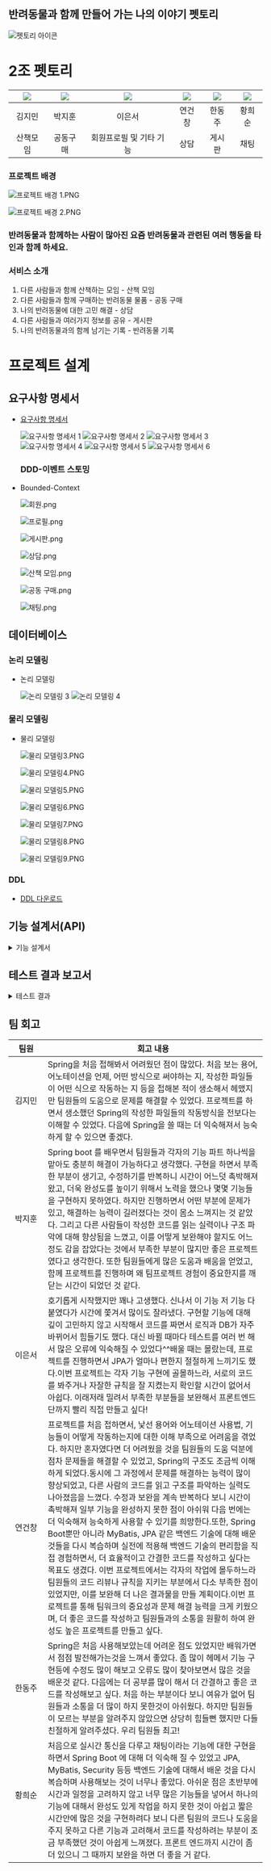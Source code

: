 ## 반려동물과 함께 만들어 가는 나의 이야기 펫토리

![펫토리 아이콘](./images/어플_아이콘.PNG)

# 2조 펫토리

| [![](https://avatars.githubusercontent.com/u/103301589?v=4)](https://github.com/kimjm9911) | [![](https://avatars.githubusercontent.com/u/87793524?v=4)](https://github.com/dispear) | [![](https://avatars.githubusercontent.com/u/174981455?v=4)](https://github.com/eunseo-76) | [![](https://avatars.githubusercontent.com/u/158060587?v=4)](https://github.com/ygc1994) | [![](https://avatars.githubusercontent.com/u/132972216?v=4)](https://github.com/HanDJ00) | [![](https://avatars.githubusercontent.com/u/83564484?v=4)](https://github.com/aosskfdlrla)|
|:---:|:---:|:---:|:---:|:---:|:---:|
| 김지민 | 박지훈 | 이은서 | 연건창 | 한동주 | 황희순
|산책모임|공동구매|회원프로필 및 기타 기능|상담|게시판|채팅|




### 프로젝트 배경

![프로젝트 배경 1.PNG](./images/프로젝트_배경1.PNG)

![프로젝트 배경 2.PNG](./images/프로젝트_배경2.PNG)

### 반려동물과 함께하는 사람이 많아진 요즘 반려동물과 관련된 여러 행동을 타인과 함께 하세요.

### 서비스 소개

1. 다른 사람들과 함께 산책하는 모임 - 산책 모임
2. 다른 사람들과 함께 구매하는 반려동물 물품 - 공동 구매
3. 나의 반려동물에 대한 고민 해결 - 상담
4. 다른 사람들과 여러가지 정보를 공유 - 게시판
5. 나의 반려동물과의 함께 남기는 기록 - 반려동물 기록

### 

# 프로젝트 설계
## 요구사항 명세서


-
    [요구사항 명세서](https://docs.google.com/spreadsheets/d/1xn3WYrcm1DOls6SgFvD8YYsPRyOG0y4JGV1NGI4js7w/edit?gid=0#gid=0)
    

  <img src="./images/요구사항_명세서1.PNG" alt="요구사항 명세서 1">
  <img src="./images/요구사항_명세서2.PNG" alt="요구사항 명세서 2">
  <img src="./images/요구사항_명세서3.PNG" alt="요구사항 명세서 3">
  <img src="./images/요구사항_명세서4.PNG" alt="요구사항 명세서 4">
  <img src="./images/요구사항_명세서5.PNG" alt="요구사항 명세서 5">
  <img src="./images/요구사항_명세서6.PNG" alt="요구사항 명세서 6">



   ### DDD-이벤트 스토밍


- Bounded-Context
    
    ![회원.png](/images/회원.png)
    
    ![프로필.png](/images/프로필.png)
    
    ![게시판.png](./images/게시판.png)
    
    ![상담.png](./images/상담.png)
    
    ![산책 모임.png](./images/산책%20모임.png)
    
    ![공동 구매.png](./images/공동%20구매.png)
    
    ![채팅.png](./images/채팅.png)

    
## 데이터베이스

### 논리 모델링



   
- 논리 모델링
    
    <img src="./images/논리_모델링3.PNG" alt="논리 모델링 3">

    <img src="./images/논리_모델링4.PNG" alt="논리 모델링 4">




### 물리 모델링




- 물리 모델링
    
    ![물리 모델링3.PNG](./images/물리_모델링3.PNG)
    
    ![물리 모델링4.PNG](./images/물리_모델링4.PNG)

    ![물리 모델링5.PNG](./images/물리_모델링5.PNG)   

    ![물리 모델링6.PNG](./images/물리_모델링6.PNG)   

    ![물리 모델링7.PNG](./images/물리_모델링7.PNG)   

    ![물리 모델링8.PNG](./images/물리_모델링8.PNG)   

    ![물리 모델링9.PNG](./images/물리_모델링9.PNG)   


### DDL
-
    [DDL 다운로드](./images/펫토리%20DDL%20v.07.txt)



## 기능 설계서(API)
<details>
  <summary>기능 설계서</summary>
  <div markdown="1">

  ![API 명세 1](./images/API%20명세%201.png)  
  ![API 명세 2](./images/API%20명세%202.png) 

</div>
</details>  


## 테스트 결과 보고서
<details>
  <summary>테스트 결과</summary>
  <div markdown="1">



### 채팅

 <details>
   <summary>채팅</summary>
   <div markdown="2">

- 채팅
    
    ## 채팅 방 생성 기능
    
    - 산책 모임 방, 공동 구매 모임 방이 생성되었을 때 해당 URL 이 호출되어 채팅 방이 자동으로 만들어진다.
    
    ![채팅방 생성 기능](./images/채팅방_생성기능.png)
    
    ## 실시간 채팅 기능
    
    - 실시간으로 서버에 채팅을 전송 할 수 있다.
    
    ![실시간 채팅 기능](./images/실시간_채팅기능.png)
    
    - DB
    
    ![채팅 DB](./images/채팅.png)
    
    ## 채팅 수정 기능
    
    - 작성한 채팅을 수정할 수 있다.
    
    ![채팅 수정 기능](./images/채팅_수정기능.png)
    
    ## 채팅 소프트 삭제
    
    - 채팅 상태를 DELETE 로 바꾸고 DB에서는 삭제를 안 하는 소프트 삭제를 실행 한다.
    
    ![채팅 소프트 삭제](./images/채팅_소프트_삭제.png)
    
    ## 채팅 하드 삭제
    
    - 채팅을 DB에서 완전 삭제 한다.
    
    ![채팅 하드 삭제](./images/채팅_하드_삭제.png)
    
    ## 채팅 기록 조회
    
    - 채팅 방의 채팅 기록을 조회한다.
    
    ![채팅 기록 조회](./images/채팅기록_조회.png)

        </div>
    </details>   
    
     



### 게시판

 <details>
   <summary>게시판</summary>
   <div markdown="2">

- 게시판
    
    ## 게시글 작성
    
    ![게시글 작성](./images/1_게시글작성.png)

    ## 게시글 수정
    
    ![게시글 수정](./images/2_게시글수정.png)

    ## 게시글 삭제
    
    ![게시글 삭제](./images/3_게시글삭제.png)

    ## 게시글 목록 조회
    
    ![게시글 목록 조회](./images/4_게시물목록조회.png)

    ## 번호로 게시글 조회
    
    ![번호로 게시글 조회](./images/5_번호로게시글조회.png)

- 댓글

    ## 댓글 작성
    
    ![댓글 작성](./images/1_댓글작성.png)

    ## 댓글 수정
    
    ![댓글 수정](./images/2_댓글수정.png)

    ## 댓글 삭제
    
    ![댓글 삭제](./images/3_댓글삭제.png)

    ## 댓글 조회
    
    ![댓글 조회](./images/4_댓글조회.png)

- 카테고리    

    ## 카테고리 등록
    
    ![카테고리 등록](./images/1_카테고리등록.png)

    ## 카테고리 수정
    
    ![카테고리 수정](./images/2_카테고리수정.png)

    ## 카테고리 삭제
    
    ![카테고리 삭제](./images/3_카테고리삭제.png)

    ## 카테고리 조회
    
    ![카테고리 조회](./images/4_카테고리조회.png)


        </div>
    </details>   
    
 

### 상담

 <details>
   <summary>게시판</summary>
   <div markdown="2">

- 상담

    ## 답변 등록
    
    ![답변 등록](./images/상담/답변등록.png)

    ## 답변 삭제
    
    ![답변 삭제](./images/상담/답변삭제.png)

    ## 답변 수정
    
    ![답변 수정](./images/상담/답변수정.png)

    ## 재답변 등록
    
    ![재답변 등록](./images/상담/재답변등록.png)

    ## 질문 등록
    
    ![질문 등록](./images/상담/질문등록.png)

    ## 질문 삭제
    
    ![질문 삭제](./images/상담/질문삭제.png)

    ## 질문 수정
    
    ![질문 수정](./images/상담/질문수정.png)

    ## 질문 전체 조회(검색)
    
    ![질문 전체 조회(검색)](./images/상담/질문전체조회(검색).png)

    ## 특정질문조회(닉네임)
    
    ![특정질문조회(닉네임)](./images/상담/특정질문조회(닉네임).png)

    ## 특정질문조회(번호)
    
    ![특정질문조회(번호)](./images/상담/특정질문조회(번호).png)
    
        </div>
    </details>   
    


### 공동구매

 <details>
   <summary>게시판</summary>
   <div markdown="2">

- 공동구매모임

    ## 공동구매모임목록조회
    
    ![공동구매모임목록조회](./images/공동구매/공동구매모임/1_공동구매모임목록조회.png)

    ## 현재사용자가참여한공동구매모임목록조회
    
    ![현재사용자가참여한공동구매모임목록조회](./images/공동구매/공동구매모임/2_현재사용자가참여한공동구매모임목록조회.png)

    ## 공동구매모임등록
    
    ![공동구매모임등록](./images/공동구매/공동구매모임/3_공동구매모임등록.png)

    ## 공동구매모임수정
    
    ![공동구매모임수정](./images/공동구매/공동구매모임/4_공동구매모임수정.png)

    ## 공동구매모임상세조회
    
    ![공동구매모임상세조회](./images/공동구매/공동구매모임/5_공동구매모임상세조회.png)

    ## 공동구매모임삭제
    
    ![공동구매모임삭제](./images/공동구매/공동구매모임/6_공동구매모임삭제.png)

    ## 공동구매모임참가
    
    ![공동구매모임참가](./images/공동구매/공동구매모임/7_공동구매모임참가.png)

    ## 공동구매방장물품배송정보등록
    
    ![공동구매방장물품배송정보등록](./images/공동구매/공동구매모임/8_공동구매방장물품배송정보등록.png)

    ## 공동구매모임나가기
    
    ![공동구매모임나가기](./images/공동구매/공동구매모임/9_공동구매모임나가기.png)

    ## 공동구매모임강퇴
    
    ![공동구매모임강퇴](./images/공동구매/공동구매모임/10_공동구매모임강퇴.png)

    ## 지급기록조회
    
    ![지급기록조회](./images/공동구매/공동구매모임/11_지급기록조회.png)

    ## 공동구매물품배송정보조회
    
    ![공동구매물품배송정보조회](./images/공동구매/공동구매모임/12_공동구매물품배송정보조회.png)

- 공동구매참가

    ## 현재공동구매모임참가의전체사용자목록조회
    
    ![현재공동구매모임참가의전체사용자목록조회](./images/공동구매/공동구매참가/1_현재공동구매모임참가의전체사용자목록조회.png)

    ## 공동구매참가등록
    
    ![공동구매참가등록](./images/공동구매/공동구매참가/2_공동구매참가등록.png)

    ## 공동구매참가취소
    
    ![공동구매참가취소](./images/공동구매/공동구매참가/3_공동구매참가취소.png)

    ## 공동구매참가자물품배송정보등록
    
    ![공동구매참가자물품배송정보등록](./images/공동구매/공동구매참가/4_공동구매참가자물품배송정보등록.png)

    ## 공동구매참가자물품수령으로변경
    
    ![공동구매참가자물품수령으로변경](./images/공동구매/공동구매참가/5_공동구매참가자물품수령으로변경.png)

    ## 공동구매물품배송정보조회
    
    ![공동구매물품배송정보조회](./images/공동구매/공동구매참가/6_공동구매물품배송정보조회.png)

- 즐겨찾기

    ## 즐겨찾기된모임조회
    
    ![즐겨찾기된모임조회](./images/공동구매/즐겨찾기/1_즐겨찾기된모임조회.png)

    ## 즐겨찾기등록
    
    ![즐겨찾기등록](./images/공동구매/즐겨찾기/2_즐겨찾기등록.png)

    ## 즐겨찾기삭제
    
    ![즐겨찾기삭제](./images/공동구매/즐겨찾기/3_즐겨찾기삭제.png)

- 카테고리

    ## 카테고리목록조회
    
    ![카테고리목록조회](./images/공동구매/카테고리/1_카테고리목록조회.png)

    ## 카테고리등록
    
    ![카테고리등록](./images/공동구매/카테고리/2_카테고리등록.png)

    ## 카테고리수정
    
    ![카테고리수정](./images/공동구매/카테고리/3_카테고리수정.png)

    ## 카테고리삭제
    
    ![카테고리삭제](./images/공동구매/카테고리/4_카테고리삭제.png)

        </div>
    </details> 

### 산책모임

 <details>
   <summary>산책모임</summary>
   <div markdown="2">

- 산책모임

    ## 가입한산책모임등록
    
    ![가입한산책모임등록](./images/산책모임/가입한산책모임등록.png)

    ## 가입한산책모임삭제
    
    ![가입한산책모임삭제](./images/산책모임/가입한산책모임삭제.png)

    ## 가입한산책모임수정
    
    ![가입한산책모임수정](./images/산책모임/가입한산책모임수정.png)

    ## 가입한산책모임조회
    
    ![카테고리삭가입한산책모임조회제](./images/산책모임/가입한산책모임조회.png)

    ## 산책모임기록등록
    
    ![산책모임기록등록](./images/산책모임/산책모임기록등록.png)

    ## 산책모임기록삭제
    
    ![산책모임기록삭제](./images/산책모임/산책모임기록삭제.png)

    ## 산책모임기록수정
    
    ![산책모임기록수정](./images/산책모임/산책모임기록수정.png)

    ## 산책모임기록조회
    
    ![산책모임기록조회](./images/산책모임/산책모임기록조회.png)

    ## 산책모임등록
    
    ![산책모임등록](./images/산책모임/산책모임등록.png)

    ## 산책모임삭제
    
    ![산책모임삭제](./images/산책모임/산책모임삭제.png)

    ## 산책모임수정
    
    ![산책모임수정](./images/산책모임/산책모임수정.png)

    ## 산책모임신청등록
    
    ![산책모임신청등록](./images/산책모임/산책모임신청등록.png)

    ## 산책모임신청삭제
    
    ![산책모임신청삭제](./images/산책모임/산책모임신청삭제.png)

    ## 산책모임신청수정
    
    ![산책모임신청수정](./images/산책모임/산책모임신청수정.png)

    ## 산책모임신청조회
    
    ![산책모임신청조회](./images/산책모임/산책모임신청조회.png)

    ## 산책모임조회
    
    ![산책모임조회](./images/산책모임/산책모임조회.png)

    ## 특정산책모임기록조회
    
    ![특정산책모임기록조회](./images/산책모임/특정산책모임기록조회.png)

    ## 특정산책모임신청조회
    
    ![특정산책모임신청조회](./images/산책모임/특정산책모임신청조회.png)

    ## 특정산책모임조회
    
    ![특정산책모임조회](./images/산책모임/특정산책모임조회.png)

    ## 특정회원의가입한산책모임조회
    
    ![특정회원의가입한산책모임조회](./images/산책모임/특정회원의가입한산책모임조회.png)

         </div>
    </details> 

### 가족

 <details>
   <summary>가족</summary>
   <div markdown="2">

- 가족

    ## 다른회원을가족으로초대
    
    ![특정회원의가입한산책모임조회](./images/가족/pm-가족-1다른회원을가족으로초대.png)

    ## 받은가족초대조회
    
    ![특정회원의가입한산책모임조회](./images/가족/pm-가족-2받은가족초대조회.png)

    ## 가족초대거절
    
    ![특정회원의가입한산책모임조회](./images/가족/pm-가족-3가족초대거절.png)

    ## 가족초대수락
    
    ![특정회원의가입한산책모임조회](./images/가족/pm-가족-4가족초대수락.png)

    ## 가족에서회원삭제
    
    ![특정회원의가입한산책모임조회](./images/가족/pm-가족-5가족에서회원삭제.png)

    ## 가족정보조회
    
    ![특정회원의가입한산책모임조회](./images/가족/pm-가족-6가족정보조회.png)

        </div>
    </details> 

### 급여기록

 <details>
   <summary>급여기록</summary>
   <div markdown="2">

- 급여기록

    ## 급여기록등
    
    ![급여기록등](./images/급여기록/pm-급여기록-1급여기록등록.png)

    ## 급여기록수정
    
    ![급여기록수정](./images/급여기록/pm-급여기록-2급여기록수정.png)

    ## 급여기록삭제
    
    ![급여기록삭제](./images/급여기록/pm-급여기록-3급여기록삭제.png)

    ## 급여기록월별조회
    
    ![급여기록월별조회](./images/급여기록/pm-급여기록-4급여기록월별조회.png)

    ## 급여기록날짜별조회
    
    ![급여기록날짜별조회](./images/급여기록/pm-급여기록-5급여기록날짜별조회.png)

    ## 급여기록날짜별상세조회
    
    ![급여기록날짜별상세조회](./images/급여기록/pm-급여기록-6급여기록날짜별상세조회.png)

        </div>
    </details>     

### 반려동물

 <details>
   <summary>반려동물</summary>
   <div markdown="2">

- 반려동물

    ## 반려동물조회
    
    ![반려동물조회](./images/반려동물/pm-반려동물-1반려동물조회.png)
    
    ## 반려동물등록
    
    ![반려동물등록](./images/반려동물/pm-반려동물-2반려동물등록.png)

    ## 반려동물수정
    
    ![반려동물수정](./images/반려동물/pm-반려동물-3반려동물수정.png)

    ## 반려동물삭제
    
    ![반려동물삭제](./images/반려동물/pm-반려동물-4반려동물삭제.png)


        </div>
    </details> 

### 산책기록

 <details>
   <summary>산책기록</summary>
   <div markdown="2">

- 산책기록

    ## 산책기록등록
    
    ![산책기록등록](./images/산책기록/pm-산책기록-1산책기록등록.png)

    ## 산책기록수정
    
    ![산책기록수정](./images/산책기록/pm-산책기록-2산책기록수정.png)

    ## 산책기록삭제
    
    ![산책기록삭제](./images/산책기록/pm-산책기록-3산책기록삭제.png)

    ## 산책기록월별조회
    
    ![산책기록월별조회](./images/산책기록/pm-산책기록-4산책기록월별조회.png)

    ## 산책기록날짜별조회
    
    ![산책기록날짜별조회](./images/산책기록/pm-산책기록-5산책기록날짜별조회.png)

    ## 산책기록날짜별상세조회
    
    ![산책기록날짜별상세조회](./images/산책기록/pm-산책기록-6산책기록날짜별상세조회.png)

        </div>
    </details> 

### 유저

 <details>
   <summary>유저</summary>
   <div markdown="2">

- 유저

    ## 회원가입
    
    ![회원가입](./images/유저/pm-유저-1회원가입.png)

    ## 로그인
    
    ![로그인](./images/유저/pm-유저-2로그인.png)

    ## 회원정보조회
    
    ![회원정보조회](./images/유저/pm-유저-3회원정보조회.png)

    ## 비밀번호변경
    
    ![비밀번호변경](./images/유저/pm-유저-4비밀번호변경.png)
    

        </div>
    </details> 

  </div>
</details> 

## 팀 회고

|   팀원   | 회고 내용 |
|:---:|-----------|
| 김지민 | Spring을 처음 접해봐서 어려웠던 점이 많았다. 처음 보는 용어, 어노테이션을 언제, 어떤 방식으로 써야하는 지, 작성한 파일들이 어떤 식으로 작동하는 지 등을 접해본 적이 생소해서 헤맸지만 팀원들의 도움으로 문제를 해결할 수 있었다. 프로젝트를 하면서 생소했던 Spring의 작성한 파일들의 작동방식을 전보다는 이해할 수 있었다. 다음에 Spring을 쓸 때는 더 익숙해져서 능숙하게 할 수 있으면 좋겠다. |
| 박지훈 | Spring boot 를 배우면서 팀원들과 각자의 기능 파트 하나씩을 맡아도 충분히 해결이 가능하다고 생각했다. 구현을 하면서 부족한 부분이 생기고, 수정하기를 반복하니 시간이 어느덧 촉박해져 왔고, 더욱 완성도를 높이기 위해서 노력을 했으나 몇몇 기능들을 구현하지 못하였다. 하지만 진행하면서 어떤 부분에 문제가 있고, 해결하는 능력이 길러졌다는 것이 몸소 느껴지는 것 같았다.  그리고 다른 사람들이 작성한 코드를 읽는 실력이나 구조 파악에 대해 향상됨을 느꼈고, 이를 어떻게 보완해야 할지도 어느정도 감을 잡았다는 것에서 부족한 부분이 많지만 좋은 프로젝트였다고 생각한다. 또한 팀원들에게 많은 도움과 배움을 얻었고, 함께 프로젝트를 진행하며 왜 팀프로젝트 경험이 중요한지를 깨닫는 시간이 되었던 것 같다. |
| 이은서 | 호기롭게 시작했지만 꽤나 고생했다. 신나서 이 기능 저 기능 다 붙였다가 시간에 쫓겨서 많이도 잘라냈다. 구현할 기능에 대해 깊이 고민하지 않고 시작해서 코드를 짜면서 로직과 DB가 자주 바뀌어서 힘들기도 했다. 대신 바뀔 때마다 테스트를 여러 번 해서 많은 오류에 익숙해질 수 있었다^^배울 때는 몰랐는데, 프로젝트를 진행하면서 JPA가 얼마나 편한지 절절하게 느끼기도 했다.이번 프로젝트는 각자 기능 구현에 골몰하느라, 서로의 코드를 봐주거나 자잘한 규칙을 잘 지켰는지 확인할 시간이 없어서 아쉽다. 이래저래 밀려서 부족한 부분들을 보완해서 프론트엔드 단까지 빨리 직접 만들고 싶다! |
| 연건창 | 프로젝트를 처음 접하면서, 낯선 용어와 어노테이션 사용법, 기능들이 어떻게 작동하는지에 대한 이해 부족으로 어려움을 겪었다. 하지만 혼자였다면 더 어려웠을 것을 팀원들의 도움 덕분에 점차 문제들을 해결할 수 있었고, Spring의 구조도 조금씩 이해하게 되었다.동시에 그 과정에서 문제를 해결하는 능력이 많이 향상되었고, 다른 사람의 코드를 읽고 구조를 파악하는 실력도 나아졌음을 느꼈다. 수정과 보완을 계속 반복하다 보니 시간이 촉박해져 일부 기능을 완성하지 못한 점이 아쉬워 다음 번에는 더 익숙해져 능숙하게 사용할 수 있기를 희망한다.또한, Spring Boot뿐만 아니라 MyBatis, JPA 같은 백엔드 기술에 대해 배운 것들을 다시 복습하며 실전에 적용해 백엔드 기술의 편리함을 직접 경험하면서, 더 효율적이고 간결한 코드를 작성하고 싶다는 목표도 생겼다. 이번 프로젝트에서는 각자의 작업에 몰두하느라 팀원들의 코드 리뷰나 규칙을 지키는 부분에서 다소 부족한 점이 있었지만, 이를 보완해 더 나은 결과물을 만들 계획이다.이번 프로젝트를 통해 팀워크의 중요성과 문제 해결 능력을 크게 키웠으며, 더 좋은 코드를 작성하고 팀원들과의 소통을 원활히 하여 완성도 높은 프로젝트를 만들고 싶다. |
| 한동주 | Spring은 처음 사용해보았는데 어려운 점도 있었지만 배워가면서 점점 발전해가는것을 느껴서 좋았다. 좀 많이 헤메서 기능 구현등에 수정도 많이 해보고 오류도 많이 찾아보면서 많은 것을 배운것 같다. 다음에는 더 공부를 많이 해서 더 간결하고 좋은 코드를 작성해보고 싶다. 처음 하는 부분이다 보니 여유가 없어 팀원들과 소통을 더 많이 하지 못한것이 아쉬웠다. 하지만 팀원들이 모르는 부분을 알려주지 않았으면 상당히 힘들뻔 했지만 다들 친절하게 알려주셨다. 우리 팀원들 최고! |
| 황희순 &nbsp;&nbsp;&nbsp;&nbsp;&nbsp;&nbsp;&nbsp;&nbsp;&nbsp;&nbsp;&nbsp;&nbsp; | 처음으로 실시간 통신을 다루고 채팅이라는 기능에 대한 구현을 하면서 Spring Boot 에 대해 더 익숙해 질 수 있었고 JPA, MyBatis, Security 등등 백엔드 기술에 대해서 배운 것을 다시 복습하며 사용해보는 것이 너무나 좋았다. 아쉬운 점은 초반부에 시간과 일정을 고려하지 않고 너무 많은 기능들을 넣어서 하나의 기능에 대해서 완성도 있게 작업을 하지 못한 것이 아쉽고 짧은 시간안에 많은 것을 구현하려다 보니 다른 팀원의 코드나 도움을 주지 못하고 다른 기능과 고려해서 코드를 작성하려는 부분이 조금 부족했던 것이 아쉽게 느껴졌다. 프론트 엔드까지 시간이 좀 더 있으니 그 때까지 보완을 하면 더 좋을 거 같다. |
